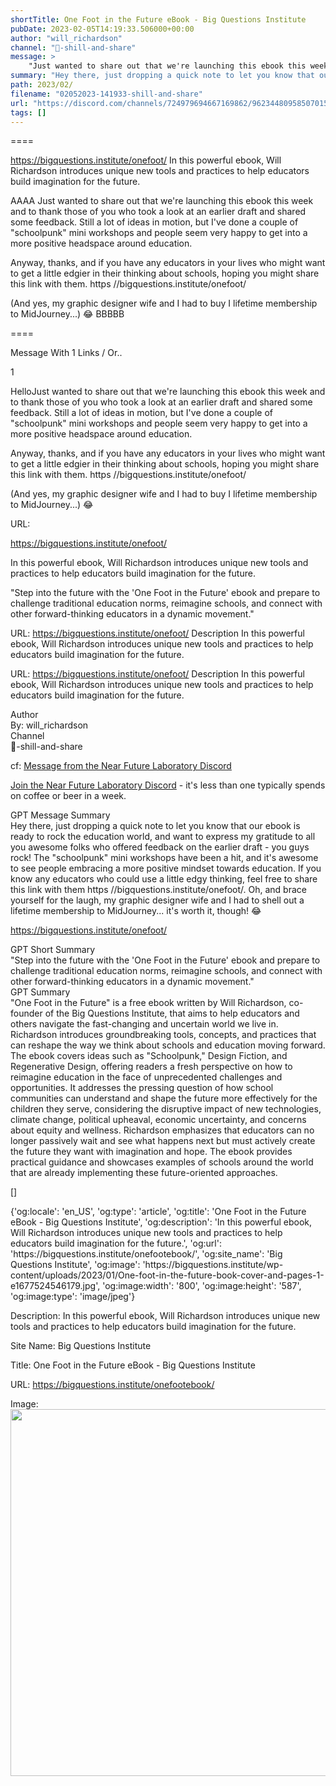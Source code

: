 ```yaml
---
shortTitle: One Foot in the Future eBook - Big Questions Institute
pubDate: 2023-02-05T14:19:33.506000+00:00
author: "will_richardson"
channel: "🥋-shill-and-share"
message: >
    "Just wanted to share out that we're launching this ebook this week and to thank those of you who took a look at an earlier draft and shared some feedback. Still a lot of ideas in motion, but I've done a couple of "schoolpunk" mini workshops and people seem very happy to get into a more positive headspace around education.   Anyway, thanks, and if you have any educators in your lives who might want to get a little edgier in their thinking about schools, hoping you might share this link with them. https //bigquestions.institute/onefoot/  (And yes, my graphic designer wife and I had to buy I lifetime membership to MidJourney...) 😂"
summary: "Hey there, just dropping a quick note to let you know that our ebook is ready to rock the education world, and want to express my gratitude to all you awesome folks who offered feedback on the earlier draft - you guys rock! The 'schoolpunk' mini workshops have been a hit, and it's awesome to see people embracing a more positive mindset towards education. If you know any educators who could use a little edgy thinking, feel free to share this link with them  https //bigquestions.institute/onefoot/. Oh, and brace yourself for the laugh, my graphic designer wife and I had to shell out a lifetime membership to MidJourney... it's worth it, though! 😂"
path: 2023/02/
filename: "02052023-141933-shill-and-share"
url: "https://discord.com/channels/724979694667169862/962344809585070150/1071797233541992610"
tags: []
---
```

====

https://bigquestions.institute/onefoot/
In this powerful ebook, Will Richardson introduces unique new tools and practices to help educators build imagination for the future.
<!-- 

 -->

AAAA Just wanted to share out that we're launching this ebook this week and to thank those of you who took a look at an earlier draft and shared some feedback. Still a lot of ideas in motion, but I've done a couple of "schoolpunk" mini workshops and people seem very happy to get into a more positive headspace around education. 

Anyway, thanks, and if you have any educators in your lives who might want to get a little edgier in their thinking about schools, hoping you might share this link with them. https //bigquestions.institute/onefoot/

(And yes, my graphic designer wife and I had to buy I lifetime membership to MidJourney...) 😂 BBBBB

====
<div class="metadata-title-header pt-3 pb-3 pl-2">Message  With 1 Links / Or..</div>    
<div class="human-content-container">  


<p>1</p>
<div style="font-family: var(--font-family-peak);">HelloJust wanted to share out that we're launching this ebook this week and to thank those of you who took a look at an earlier draft and shared some feedback. Still a lot of ideas in motion, but I've done a couple of "schoolpunk" mini workshops and people seem very happy to get into a more positive headspace around education. 

Anyway, thanks, and if you have any educators in your lives who might want to get a little edgier in their thinking about schools, hoping you might share this link with them. https //bigquestions.institute/onefoot/

(And yes, my graphic designer wife and I had to buy I lifetime membership to MidJourney...) 😂</div>

URL: <p>https://bigquestions.institute/onefoot/</p>
<p>In this powerful ebook, Will Richardson introduces unique new tools and practices to help educators build imagination for the future.</p>  <!-- Example: Display each item in a paragraph -->
<p>"Step into the future with the 'One Foot in the Future' ebook and prepare to challenge traditional education norms, reimagine schools, and connect with other forward-thinking educators in a dynamic movement."</p>




URL: https://bigquestions.institute/onefoot/
Description In this powerful ebook, Will Richardson introduces unique new tools and practices to help educators build imagination for the future.

</div>

<div class="bg-blue-300 p-4 rounded-md mb-4">

URL: https://bigquestions.institute/onefoot/
Description In this powerful ebook, Will Richardson introduces unique new tools and practices to help educators build imagination for the future.

</div>

<div class="metadata-title-header pt-3 pb-3 pl-2">Author</div>    
<div class="bg-gray-200 p-4 rounded-md mb-4">   
By: will_richardson
</div>

<div class="metadata-title-header pt-3 pb-3 pl-2">Channel</div>    
<div class="bg-gray-200 p-4 rounded-md mb-4">   
🥋-shill-and-share</span>
</div>

cf: <a href="">Message from the Near Future Laboratory Discord</a>

<a href="">Join the Near Future Laboratory Discord</a> - it's less than one typically spends on coffee or beer in a week. 

<div class="metadata-title-header pt-3 pb-3 pl-2">GPT Message Summary</div>    
<div class="robot-content-container">
Hey there, just dropping a quick note to let you know that our ebook is ready to rock the education world, and want to express my gratitude to all you awesome folks who offered feedback on the earlier draft - you guys rock! The "schoolpunk" mini workshops have been a hit, and it's awesome to see people embracing a more positive mindset towards education. If you know any educators who could use a little edgy thinking, feel free to share this link with them  https //bigquestions.institute/onefoot/. Oh, and brace yourself for the laugh, my graphic designer wife and I had to shell out a lifetime membership to MidJourney... it's worth it, though! 😂
</div>
</div>


<a href="https://bigquestions.institute/onefoot/">https://bigquestions.institute/onefoot/</a><br/>

<div class="metadata-title-header pt-3 pb-3 pl-2">GPT Short Summary</div>
<div class="robot-content-container">
"Step into the future with the 'One Foot in the Future' ebook and prepare to challenge traditional education norms, reimagine schools, and connect with other forward-thinking educators in a dynamic movement."
</div>

<div class="metadata-title-header pt-3 pb-3 pl-2">GPT Summary</div>
<div class="robot-content-container">
"One Foot in the Future" is a free ebook written by Will Richardson, co-founder of the Big Questions Institute, that aims to help educators and others navigate the fast-changing and uncertain world we live in. Richardson introduces groundbreaking tools, concepts, and practices that can reshape the way we think about schools and education moving forward. The ebook covers ideas such as "Schoolpunk," Design Fiction, and Regenerative Design, offering readers a fresh perspective on how to reimagine education in the face of unprecedented challenges and opportunities. It addresses the pressing question of how school communities can understand and shape the future more effectively for the children they serve, considering the disruptive impact of new technologies, climate change, political upheaval, economic uncertainty, and concerns about equity and wellness. Richardson emphasizes that educators can no longer passively wait and see what happens next but must actively create the future they want with imagination and hope. The ebook provides practical guidance and showcases examples of schools around the world that are already implementing these future-oriented approaches.
</div>

<!-- Summary:  Free eBook: One Foot in the Future eBook: 9 Big Questions Schools Must Answer to Avoid Going Back to Normal . Free e-book: Will Richardson, co-founder of the Big Questions Institute, introduces educators and others to groundbreaking tools . -->

[]

<div class="bg-gray-400"> {'og:locale': 'en_US', 'og:type': 'article', 'og:title': 'One Foot in the Future eBook - Big Questions Institute', 'og:description': 'In this powerful ebook, Will Richardson introduces unique new tools and practices to help educators build imagination for the future.', 'og:url': 'https://bigquestions.institute/onefootebook/', 'og:site_name': 'Big Questions Institute', 'og:image': 'https://bigquestions.institute/wp-content/uploads/2023/01/One-foot-in-the-future-book-cover-and-pages-1-e1677524546179.jpg', 'og:image:width': '800', 'og:image:height': '587', 'og:image:type': 'image/jpeg'} </div>

Description: In this powerful ebook, Will Richardson introduces unique new tools and practices to help educators build imagination for the future.

Site Name: Big Questions Institute

Title: One Foot in the Future eBook - Big Questions Institute

URL: https://bigquestions.institute/onefootebook/

Image: <img src="https://bigquestions.institute/wp-content/uploads/2023/01/One-foot-in-the-future-book-cover-and-pages-1-e1677524546179.jpg" width="800" height="587"/>


